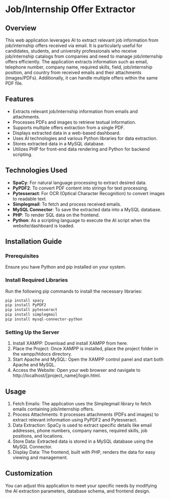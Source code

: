 # Job/Internship Offer Extractor

## Overview

This web application leverages AI to extract relevant job information from job/internship offers received via email. It is particularly useful for candidates, students, and university professionals who receive job/internship catalogs from companies and need to manage job/internship offers efficiently. The application extracts information such as email, telephone number, company name, required skills, field, job/internship position, and country from received emails and their attachments (images/PDFs). Additionally, it can handle multiple offers within the same PDF file.

## Features

- Extracts relevant job/internship information from emails and attachments.
- Processes PDFs and images to retrieve textual information.
- Supports multiple offers extraction from a single PDF.
- Displays extracted data in a web-based dashboard.
- Uses AI technologies and various Python libraries for data extraction.
- Stores extracted data in a MySQL database.
- Utilizes PHP for front-end data rendering and Python for backend scripting.

## Technologies Used

- **SpaCy**: For natural language processing to extract desired data.
- **PyPDF2**: To convert PDF content into strings for text processing.
- **Pytesseract**: For OCR (Optical Character Recognition) to convert images to readable text.
- **Simplegmail**: To fetch and process received emails.
- **MySQL Connector**: To save the extracted data into a MySQL database.
- **PHP**: To render SQL data on the frontend.
- **Python**: As a scripting language to execute the AI script when the website/dashboard is loaded.

## Installation Guide

### Prerequisites

Ensure you have Python and pip installed on your system.

### Install Required Libraries

Run the following pip commands to install the necessary libraries:

```bash
pip install spacy
pip install PyPDF2
pip install pytesseract
pip install simplegmail
pip install mysql-connector-python
```

### Setting Up the Server

1. Install XAMPP: Download and install XAMPP from here.
2. Place the Project: Once XAMPP is installed, place the project folder in the xampp/htdocs directory.
3. Start Apache and MySQL: Open the XAMPP control panel and start both Apache and MySQL.
4. Access the Website: Open your web browser and navigate to http://localhost/[project_name]/login.html.

## Usage
1. Fetch Emails: The application uses the Simplegmail library to fetch emails containing job/internship offers.
2. Process Attachments: It processes attachments (PDFs and images) to extract relevant information using PyPDF2 and Pytesseract.
3. Data Extraction: SpaCy is used to extract specific details like email addresses, phone numbers, company names, required skills, job positions, and locations.
4. Store Data: Extracted data is stored in a MySQL database using the MySQL Connector.
5. Display Data: The frontend, built with PHP, renders the data for easy viewing and management.

## Customization
You can adjust this application to meet your specific needs by modifying the AI extraction parameters, database schema, and frontend design.
